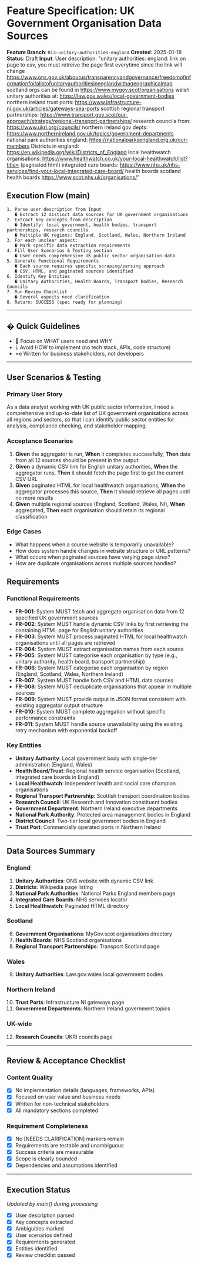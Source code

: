 # Feature Specification: UK Government Organisation Data Sources

**Feature Branch**: `013-unitary-authorities-england`
**Created**: 2025-01-18
**Status**: Draft
**Input**: User description: "unitary authorities: england: link on page to csv, you must retreive the page first everytime since the link will change https://www.ons.gov.uk/aboutus/transparencyandgovernance/freedomofinformationfoi/alistofunitaryauthoritiesinenglandwithageographicalmap scotland orgs can be found in https://www.mygov.scot/organisations welsh unitary authorities at: https://law.gov.wales/local-government-bodies northern ireland trust ports: https://www.infrastructure-ni.gov.uk/articles/gateways-sea-ports scottish regional transport partnerships: https://www.transport.gov.scot/our-approach/strategy/regional-transport-partnerships/ research councils from: https://www.ukri.org/councils/ northern ireland gov depts: https://www.northernireland.gov.uk/topics/government-departments national park authorities england: https://nationalparksengland.org.uk/our-members Districts in england: https://en.wikipedia.org/wiki/Districts_of_England local healthwatch organisations: https://www.healthwatch.co.uk/your-local-healthwatch/list?title= (paginated html) integrated care boards: https://www.nhs.uk/nhs-services/find-your-local-integrated-care-board/ health boards scotland health boards https://www.scot.nhs.uk/organisations/"

## Execution Flow (main)
```
1. Parse user description from Input
   � Extract 12 distinct data sources for UK government organisations
2. Extract key concepts from description
   � Identify: local government, health bodies, transport partnerships, research councils
   � Multiple UK regions: England, Scotland, Wales, Northern Ireland
3. For each unclear aspect:
   � Mark specific data extraction requirements
4. Fill User Scenarios & Testing section
   � User needs comprehensive UK public sector organisation data
5. Generate Functional Requirements
   � Each source requires specific scraping/parsing approach
   � CSV, HTML, and paginated sources identified
6. Identify Key Entities
   � Unitary Authorities, Health Boards, Transport Bodies, Research Councils
7. Run Review Checklist
   � Several aspects need clarification
8. Return: SUCCESS (spec ready for planning)
```

---

## � Quick Guidelines
-  Focus on WHAT users need and WHY
- L Avoid HOW to implement (no tech stack, APIs, code structure)
- =e Written for business stakeholders, not developers

---

## User Scenarios & Testing

### Primary User Story
As a data analyst working with UK public sector information, I need a comprehensive and up-to-date list of UK government organisations across all regions and sectors, so that I can identify public sector entities for analysis, compliance checking, and stakeholder mapping.

### Acceptance Scenarios
1. **Given** the aggregator is run, **When** it completes successfully, **Then** data from all 12 sources should be present in the output
2. **Given** a dynamic CSV link for English unitary authorities, **When** the aggregator runs, **Then** it should fetch the page first to get the current CSV URL
3. **Given** paginated HTML for local healthwatch organisations, **When** the aggregator processes this source, **Then** it should retrieve all pages until no more results
4. **Given** multiple regional sources (England, Scotland, Wales, NI), **When** aggregated, **Then** each organisation should retain its regional classification

### Edge Cases
- What happens when a source website is temporarily unavailable?
- How does system handle changes in website structure or URL patterns?
- What occurs when paginated sources have varying page sizes?
- How are duplicate organisations across multiple sources handled?

## Requirements

### Functional Requirements
- **FR-001**: System MUST fetch and aggregate organisation data from 12 specified UK government sources
- **FR-002**: System MUST handle dynamic CSV links by first retrieving the containing HTML page for English unitary authorities
- **FR-003**: System MUST process paginated HTML for local healthwatch organisations until all pages are retrieved
- **FR-004**: System MUST extract organisation names from each source
- **FR-005**: System MUST categorise each organisation by type (e.g., unitary authority, health board, transport partnership)
- **FR-006**: System MUST categorise each organisation by region (England, Scotland, Wales, Northern Ireland)
- **FR-007**: System MUST handle both CSV and HTML data sources
- **FR-008**: System MUST deduplicate organisations that appear in multiple sources
- **FR-009**: System MUST provide output in JSON format consistent with existing aggregator output structure
- **FR-010**: System MUST complete aggregation without specific performance constraints
- **FR-011**: System MUST handle source unavailability using the existing retry mechanism with exponential backoff

### Key Entities
- **Unitary Authority**: Local government body with single-tier administration (England, Wales)
- **Health Board/Trust**: Regional health service organisation (Scotland, integrated care boards in England)
- **Local Healthwatch**: Independent health and social care champion organisations
- **Regional Transport Partnership**: Scottish transport coordination bodies
- **Research Council**: UK Research and Innovation constituent bodies
- **Government Department**: Northern Ireland executive departments
- **National Park Authority**: Protected area management bodies in England
- **District Council**: Two-tier local government bodies in England
- **Trust Port**: Commercially operated ports in Northern Ireland

---

## Data Sources Summary

### England
1. **Unitary Authorities**: ONS website with dynamic CSV link
2. **Districts**: Wikipedia page listing
3. **National Park Authorities**: National Parks England members page
4. **Integrated Care Boards**: NHS services locator
5. **Local Healthwatch**: Paginated HTML directory

### Scotland
6. **Government Organisations**: MyGov.scot organisations directory
7. **Health Boards**: NHS Scotland organisations
8. **Regional Transport Partnerships**: Transport Scotland page

### Wales
9. **Unitary Authorities**: Law.gov.wales local government bodies

### Northern Ireland
10. **Trust Ports**: Infrastructure NI gateways page
11. **Government Departments**: Northern Ireland government topics

### UK-wide
12. **Research Councils**: UKRI councils page

---

## Review & Acceptance Checklist

### Content Quality
- [x] No implementation details (languages, frameworks, APIs)
- [x] Focused on user value and business needs
- [x] Written for non-technical stakeholders
- [x] All mandatory sections completed

### Requirement Completeness
- [x] No [NEEDS CLARIFICATION] markers remain
- [x] Requirements are testable and unambiguous
- [x] Success criteria are measurable
- [x] Scope is clearly bounded
- [x] Dependencies and assumptions identified

---

## Execution Status
*Updated by main() during processing*

- [x] User description parsed
- [x] Key concepts extracted
- [x] Ambiguities marked
- [x] User scenarios defined
- [x] Requirements generated
- [x] Entities identified
- [x] Review checklist passed